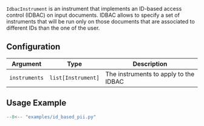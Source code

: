 `IdbacInstrument` is an instrument that implements an ID-based access control (IDBAC) on input documents. IDBAC allows to specify a set of instruments that will be run only on those documents that are associated to different IDs than the one of the user.

## Configuration

| Argument      | Type               | Description |
| ------------- | ------------------ | ----------- |
| `instruments` | `list[Instrument]` | The instruments to apply to the IDBAC |

## Usage Example
```py title="examples/id_based_pii.py"
--8<-- "examples/id_based_pii.py"
```
